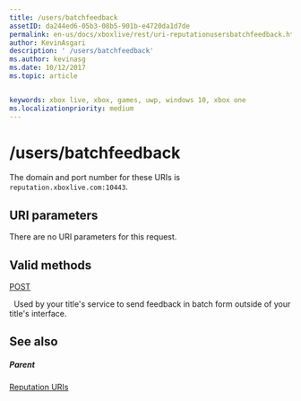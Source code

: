 ```yaml
---
title: /users/batchfeedback
assetID: da244ed6-05b3-08b5-901b-e4720da1d7de
permalink: en-us/docs/xboxlive/rest/uri-reputationusersbatchfeedback.html
author: KevinAsgari
description: ' /users/batchfeedback'
ms.author: kevinasg
ms.date: 10/12/2017
ms.topic: article


keywords: xbox live, xbox, games, uwp, windows 10, xbox one
ms.localizationpriority: medium
---
```



# /users/batchfeedback
 
The domain and port number for these URIs is `reputation.xboxlive.com:10443`.
 
<a id="ID4EW"></a>

 
## URI parameters
 
There are no URI parameters for this request.
  
<a id="ID4E6"></a>

 
## Valid methods

[POST](uri-reputationusersbatchfeedbackpost.md)

&nbsp;&nbsp;Used by your title's service to send feedback in batch form outside of your title's interface.
 
<a id="ID4EJB"></a>

 
## See also
 
<a id="ID4ELB"></a>

 
##### Parent 

[Reputation URIs](atoc-reference-reputation.md)

   